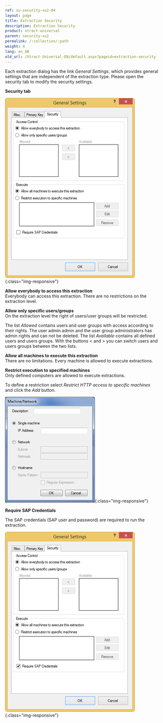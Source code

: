 ```yaml
---
ref: xu-security-xu2-04
layout: page
title: Extraction Security
description: Extraction Security
product: xtract-universal
parent: security-xu2
permalink: /:collection/:path
weight: 4
lang: en_GB
old_url: /Xtract-Universal-EN/default.aspx?pageid=extraction-security
---
```


Each extraction dialog has the link *General Settings*, which provides general settings that are independent of the extraction type. Please open the security tab to modify the security settings.

**Security tab**

![Extraction-Security-Settings](/img/content/Extraction-Security-Settings.png){:class="img-responsive"}

**Allow everybody to access this extraction**<br>
Everybody can access this extraction. There are no restrictions on the extraction level.

**Allow only specific users/groups**<br>
On the extraction level the right of users/user groups will be restricted.

The list *Allowed* contains users and user groups with access according to their rights. The user admin admin and the user group administrators has admin rights and can not be deleted. 
The list *Available* contains all defined users and users groups. With the buttons < and > you can switch users and users groups between the two lists. 

**Allow all machines to execute this extraction** <br>
There are no limitations. Every machine is allowed to execute extractions.

**Restrict execution to specified machines**<br>
Only defined computers are allowed to execute extractions.

To define a restriction select *Restrict HTTP access to specific machines*  and click the *Add* button.

![Extraction-Security-Machine-Network](/img/content/Extraction-Security-Machine-Network.png){:class="img-responsive"}

**Require SAP Credentials**

The SAP credentials (SAP user and password) are required to run the extraction.

![Require-SAP-Credentials](/img/content/Require-SAP-Credentials.jpg){:class="img-responsive"}